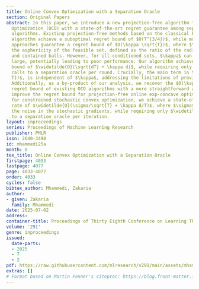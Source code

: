 ```yaml
---
title: Online Convex Optimization with a Separation Oracle
section: Original Papers
abstract: In this paper, we introduce a new projection-free algorithm for Online Convex
  Optimization (OCO) with a state-of-the-art regret guarantee among separation-based
  algorithms. Existing projection-free methods based on the classical Frank-Wolfe
  algorithm achieve a suboptimal regret bound of $O(T^{3/4})$, while more recent separation-based
  approaches guarantee a regret bound of $O(\kappa \sqrt{T})$, where $\kappa$ denotes
  the asphericity of the feasible set, defined as the ratio of the radii of the containing
  and contained balls. However, for ill-conditioned sets, $\kappa$ can be arbitrarily
  large, potentially leading to poor performance. Our algorithm achieves a regret
  bound of $\widetilde{O}(\sqrt{dT} + \kappa d)$, while requiring only $\widetilde{O}(1)$
  calls to a separation oracle per round. Crucially, the main term in the bound, $\widetilde{O}(\sqrt{d
  T})$, is independent of $\kappa$, addressing the limitations of previous methods.
  Additionally, as a by-product of our analysis, we recover the $O(\kappa \sqrt{T})$
  regret bound of existing OCO algorithms with a more straightforward analysis and
  improve the regret bound for projection-free online exp-concave optimization. Finally,
  for constrained stochastic convex optimization, we achieve a state-of-the-art convergence
  rate of $\widetilde{O}(\sigma/\sqrt{T} + \kappa d/T)$, where $\sigma$ represents
  the noise in the stochastic gradients, while requiring only $\widetilde{O}(1)$ calls
  to a separation oracle per iteration.
layout: inproceedings
series: Proceedings of Machine Learning Research
publisher: PMLR
issn: 2640-3498
id: mhammedi25a
month: 0
tex_title: Online Convex Optimization with a Separation Oracle
firstpage: 4033
lastpage: 4077
page: 4033-4077
order: 4033
cycles: false
bibtex_author: Mhammedi, Zakaria
author:
- given: Zakaria
  family: Mhammedi
date: 2025-07-02
address:
container-title: Proceedings of Thirty Eighth Conference on Learning Theory
volume: '291'
genre: inproceedings
issued:
  date-parts:
  - 2025
  - 7
  - 2
pdf: https://raw.githubusercontent.com/mlresearch/v291/main/assets/mhammedi25a/mhammedi25a.pdf
extras: []
# Format based on Martin Fenner's citeproc: https://blog.front-matter.io/posts/citeproc-yaml-for-bibliographies/
---
```

